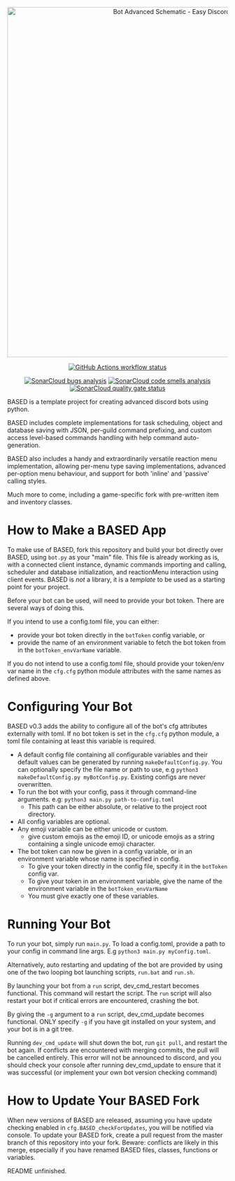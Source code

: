 <p align="center">
  <img
    width="800"
    src="https://i.imgur.com/Nqoq3s4.png"
    alt="Bot Advanced Schematic - Easy Discord! (BASED)"
  />
</p>
<p align="center">
  <a href="https://github.com/Trimatix/BASED/actions"
    ><img
      src="https://img.shields.io/github/workflow/status/Trimatix/BASED/BASED"
      alt="GitHub Actions workflow status"
  /></a>
</p>
<p align="center">
  <a href="https://sonarcloud.io/dashboard?id=Trimatix_BASED"
    ><img
      src="https://sonarcloud.io/api/project_badges/measure?project=Trimatix_BASED&metric=bugs"
      alt="SonarCloud bugs analysis"
  /></a>
  <a href="https://sonarcloud.io/dashboard?id=Trimatix_BASED"
    ><img
      src="https://sonarcloud.io/api/project_badges/measure?project=Trimatix_BASED&metric=code_smells"
      alt="SonarCloud code smells analysis"
  /></a>
  <a href="https://sonarcloud.io/dashboard?id=Trimatix_BASED"
    ><img
      src="https://sonarcloud.io/api/project_badges/measure?project=Trimatix_BASED&metric=alert_status"
      alt="SonarCloud quality gate status"
  /></a>
</p>

BASED is a template project for creating advanced discord bots using python.

BASED includes complete implementations for task scheduling, object and database saving with JSON, per-guild command prefixing, and custom access level-based commands handling with help command auto-generation.

BASED also includes a handy and extraordinarily versatile reaction menu implementation, allowing per-menu type saving implementations, advanced per-option menu behaviour, and support for both 'inline' and 'passive' calling styles.

Much more to come, including a game-specific fork with pre-written item and inventory classes.

# How to Make a BASED App
To make use of BASED, fork this repository and build your bot directly over BASED, using `bot.py` as your "main" file. This file is already working as is, with a connected client instance, dynamic commands importing and calling, scheduler and database initialization, and reactionMenu interaction using client events.
BASED is *not* a library, it is a *template* to be used as a starting point for your project.

Before your bot can be used, will need to provide your bot token. There are several ways of doing this.

If you intend to use a config.toml file, you can either:
- provide your bot token directly in the `botToken` config variable, or
- provide the name of an environment variable to fetch the bot token from in the `botToken_envVarName` variable.

If you do not intend to use a config.toml file, should provide your token/env var name in the `cfg.cfg` python module attributes with the same names as defined above.


# Configuring Your Bot
BASED v0.3 adds the ability to configure all of the bot's cfg attributes externally with toml. If no bot token is set in the `cfg.cfg` python module, a toml file containing at least this variable is required.

- A default config file containing all configurable variables and their default values can be generated by running `makeDefaultConfig.py`. You can optionally specify the file name or path to use, e.g `python3 makeDefaultConfig.py myBotConfig.py`. Existing configs are never overwritten.
- To run the bot with your config, pass it through command-line arguments. e.g: `python3 main.py path-to-config.toml`
    - This path can be either absolute, or relative to the project root directory.
- All config variables are optional.
- Any emoji variable can be either unicode or custom.
    - give custom emojis as the emoji ID, or unicode emojis as a string containing a single unicode emoji character.
- The bot token can now be given in a config variable, or in an environment variable whose name is specified in config.
    - To give your token directly in the config file, specify it in the `botToken` config var.
    - To give your token in an environment variable, give the name of the environment variable in the `botToken_envVarName`
    - You must give exactly one of these variables.
    

# Running Your Bot
To run your bot, simply run `main.py`. To load a config.toml, provide a path to your config in command line args. E.g `python3 main.py myConfig.toml`.

Alternatively, auto restarting and updating of the bot are provided by using one of the two looping bot launching scripts, `run.bat` and `run.sh`.

By launching your bot from a `run` script, dev_cmd_restart becomes functional. This command will restart the script. The `run` script will also restart your bot if critical errors are encountered, crashing the bot.

By giving the `-g` argument to a `run` script, dev_cmd_update becomes functional. ONLY specify `-g` if you have git installed on your system, and your bot is in a git tree.

Running `dev_cmd_update` will shut down the bot, run `git pull`, and restart the bot again. If conflicts are encountered with merging commits, the pull will be cancelled entirely. This error will not be announced to discord, and you should check your console after running dev_cmd_update to ensure that it was successful (or implement your own bot version checking command)


# How to Update Your BASED Fork
When new versions of BASED are released, assuming you have update checking enabled in `cfg.BASED_checkForUpdates`, you will be notified via console.
To update your BASED fork, create a pull request from the master branch of this repository into your fork.
Beware: conflicts are likely in this merge, especially if you have renamed BASED files, classes, functions or variables.

README unfinished.
